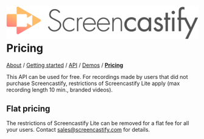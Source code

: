 # ![](screencastify-logo-large.png)Pricing
[About](README.md) / [Getting started](GETTING_STARTED.md) / [API](API.md) / [Demos](DEMOS.md) / [**Pricing**](PRICING.md)

This API can be used for free.
For recordings made by users that did not purchase Screencastify, restrictions of Screencastify
Lite apply (max recording length 10 min., branded videos).

## Flat pricing
The restrictions of Screencastify Lite can be removed for a flat fee for all your users. Contact
sales@screencastify.com for details.
